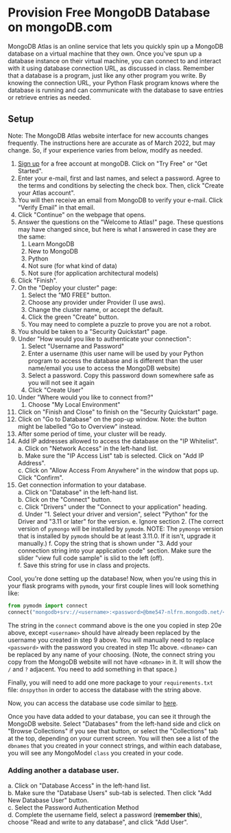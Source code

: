 # Provision Free MongoDB Database on mongoDB.com

MongoDB Atlas is an online service that lets you quickly spin up a MongoDB 
database on a virtual machine that they own. Once you've spun up a database 
instance on their virtual machine, you can connect to and interact with it 
using database connection URL, as discussed in class. Remember that a database 
is a program, just like any other program you write. By knowing the connection 
URL, your Python Flask program knows where the database is running and can 
communicate with the database to save entries or retrieve entries as needed. 

## Setup
Note: The MongoDB Atlas website interface for new accounts changes frequently.
The instructions here are accurate as of March 2022, but may change.  So, if
your experience varies from below, modify as needed.

1. [Sign up](https://www.mongodb.com/cloud/atlas) for a free account at 
mongoDB.  Click on "Try Free" or "Get Started".
2. Enter your e-mail, first and last names, and select a password.  Agree to 
   the terms and conditions by selecting the check box.  Then, click "Create
   your Atlas account". 
3. You will then receive an email from MongoDB to verify your e-mail.  Click
   "Verify Email" in that email.
4. Click "Continue" on the webpage that opens.
5. Answer the questions on the "Welcome to Atlas!" page.  These questions may
   have changed since, but here is what I answered in case they are the same:
   1. Learn MongoDB
   2. New to MongoDB
   3. Python
   4. Not sure (for what kind of data)
   5. Not sure (for application architectural models)   
6. Click "Finish".   
7. On the "Deploy your cluster" page:
   1. Select the "M0 FREE" button.
   2. Choose any provider under Provider (I use aws).
   3. Change the cluster name, or accept the default.
   4. Click the green "Create" button.
   5. You may need to complete a puzzle to prove you are not a robot.
8. You should be taken to a "Security Quickstart" page.
9. Under "How would you like to authenticate your connection":
    1. Select "Username and Password"
    2. Enter a username (this user name will be used by your Python program
       to access the database and is different than the user name/email you
       use to access the MongoDB website)
    3. Select a password.  Copy this password down somewhere safe as you will
         not see it again
    4. Click "Create User"
10. Under "Where would you like to connect from?"
    1. Choose "My Local Environment"
11. Click on "Finish and Close" to finish on the "Security Quickstart" page.
12. Click on "Go to Database" on the pop-up window.  Note: the button might be
    labelled "Go to Overview" instead.
13. After some period of time, your cluster will be ready.
14. Add IP addresses allowed to access the database on the "IP Whitelist".  
   a. Click on "Network Access" in the left-hand list.  
   b. Make sure the "IP Access List" tab is selected.  Click on "Add IP Address".  
   c. Click on "Allow Access From Anywhere" in the window that pops up.  Click 
    "Confirm".
15. Get connection information to your database.  
   a. Click on "Database" in the left-hand list.  
   b. Click on the "Connect" button.   
   c. Click "Drivers" under the "Connect to your application" heading.  
   d. Under "1. Select your driver and version", select "Python" for the Driver 
      and "3.11 or later" for the version.
   e. Ignore section 2.  (The correct version of `pymongo` will be installed by
      `pymodm`.  NOTE:  The `pymongo` version that is installed by `pymodm`
      should be at least 3.11.0.  If it isn't, upgrade it manually.)
   f. Copy the string that is shown under "3. Add your connection string into 
   your application code" section.  Make sure the slider "view full code
   sample" is slid to the left (off).  
   f. Save this string for use in class and projects.  

Cool, you're done setting up the database! Now, when you're using this in your 
flask programs with `pymodm`, your first couple lines will look something like:
```py
from pymodm import connect
connect("mongodb+srv://<username>:<password>@bme547-nlfrn.mongodb.net/<dbname>?retryWrites=true&w=majority")
```
The string in the `connect` command above is the one you copied in step 20e 
above, except `<username>` should have already been replaced by the username 
you created in step 9 above.  You will manually need to replace `<password>` 
with the password you created in step 11c above.  `<dbname>` can be replaced
by any name of your choosing.  (Note, the connect string you copy from the
MongoDB website will not have `<dbname>` in it.  It will show the `/` and `?`
adjacent.  You need to add something in that space.)

Finally, you will need to add one more package to your `requirements.txt` file:
`dnspython` in order to access the database with the string above.

Now, you can access the database use code similar to [here](mongo_db_example.py).

Once you have data added to your database, you can see it through the 
MongoDB website.  Select "Databases" from the left-hand side and click on 
"Browse Collections" if you see that button, or select the "Collections" tab
at the top, depending on your current screen.  You will then see a list of
the `dbnames` that you created in your connect strings, and within each
database, you will see any MongoModel `class` you created in your code.  


### Adding another a database user.    
   a. Click on "Database Access" in the left-hand list.  
   b. Make sure the "Database Users" sub-tab is selected.  Then click "Add New 
   Database User" button.  
   c. Select the Password Authentication Method  
   d. Complete the username field, select a password (__remember this__), choose 
   "Read and write to any database", and click "Add User".
